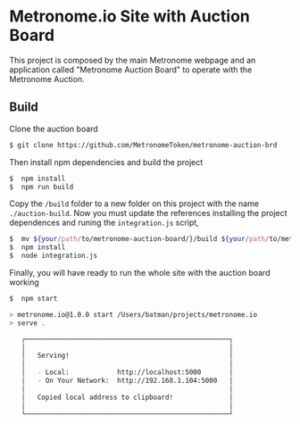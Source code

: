 # Metronome.io Site with Auction Board

This project is composed by the main Metronome webpage and an application called "Metronome Auction Board" to operate with the Metronome Auction.

## Build

Clone the auction board
```bash
$ git clone https://github.com/MetronomeToken/metronome-auction-brd
```

Then install npm dependencies and build the project
```bash
$  npm install
$  npm run build
```

Copy the `/build` folder to a new folder on this project with the name `./auction-build`.
Now you must update the references installing the project dependences and runing the `integration.js` script, 
```bash
$  mv ${your/path/to/metronome-auction-board/}/build ${your/path/to/metronome.io/}/auction-build
$  npm install 
$  node integration.js
```

Finally, you will have ready to run the whole site with the auction board working
```bash
$  npm start

> metronome.io@1.0.0 start /Users/batman/projects/metronome.io
> serve .

   ┌───────────────────────────────────────────────────┐
   │                                                   │
   │   Serving!                                        │
   │                                                   │
   │   - Local:            http://localhost:5000       │
   │   - On Your Network:  http://192.168.1.104:5000   │
   │                                                   │
   │   Copied local address to clipboard!              │
   │                                                   │
   └───────────────────────────────────────────────────┘
```